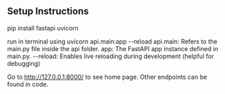 ## Setup Instructions

pip install fastapi uvicorn

run in terminal using uvicorn api.main:app --reload
    api.main: Refers to the main.py file inside the api folder.
    app: The FastAPI app instance defined in main.py.
    --reload: Enables live reloading during development (helpful for debugging)

Go to http://127.0.0.1:8000/ to see home page. Other endpoints can be found in code.
